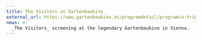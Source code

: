 ```yaml
---
title: The Visitors at Gartenbaukino
external_url: https://www.gartenbaukino.at/programdetail/program/a-tribute-to-george-a-romero.html
news: >-
  _The Visitors_ screening at the legendary Gartenbaukino in Vienna.
---
```

